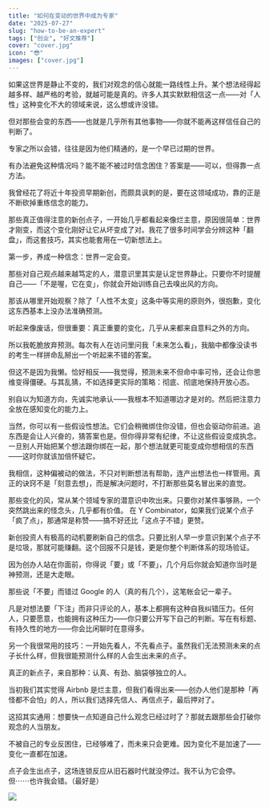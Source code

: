 ```yaml
---
title: "如何在变动的世界中成为专家"
date: "2025-07-27"
slug: "how-to-be-an-expert"
tags: ["创业", "好文推荐"]
cover: "cover.jpg"
icon: "😎"
images: ["cover.jpg"]
---
```

如果这世界是静止不变的，我们对观念的信心就能一路线性上升。某个想法经得起越多样、越严格的考验，就越可能是真的。许多人其实默默相信这一点——对「人性」这种变化不大的领域来说，这么想或许没错。



但对那些会变的东西——也就是几乎所有其他事物——你就不能再这样信任自己的判断了。



专家之所以会错，往往是因为他们精通的，是一个早已过期的世界。



有办法避免这种情况吗？能不能不被过时信念困住？答案是——可以，但得靠一点方法。



我曾经花了将近十年投资早期新创，而颇具讽刺的是，要在这领域成功，靠的正是不断砍掉重练信念的能力。



那些真正值得注意的新创点子，一开始几乎都看起来像烂主意，原因很简单：世界才刚变，而这个变化刚好让它从坏变成了对。我花了很多时间学会分辨这种「翻盘」，而这套技巧，其实也能套用在一切新想法上。



第一步，养成一种信念：世界一定会变。



那些对自己观点越来越笃定的人，潜意识里其实是认定世界静止。只要你不时提醒自己——「不是喔，它在变」，你就会开始训练自己去嗅出风的方向。



那该从哪里开始观察？除了「人性不太变」这条中等实用的原则外，很抱歉，变化这东西基本上没办法准确预测。



听起来像废话，但很重要：真正重要的变化，几乎从来都来自意料之外的方向。



所以我乾脆放弃预测。每次有人在访问里问我「未来怎么看」，我脑中都像没读书的考生一样拼命乱掰出一个听起来不错的答案。



但这不是因为我懒。恰好相反——我觉得，预测未来不但命中率可怜，还会让你思维变得僵硬。与其乱猜，不如选择更实际的策略：彻底、彻底地保持开放心态。



别自以为知道方向，先诚实地承认——我根本不知道哪边才是对的。然后把注意力全放在感知变化的能力上。



当然，你可以有一些假设性想法。它们会稍微绑住你没错，但也会驱动你前进。追东西是会让人兴奋的，猜答案也是。但你得非常有纪律，不让这些假设变成执念。
一旦别人开始把某个想法跟你绑在一起，那个想法就更可能变成你想相信的东西——这时你就该加倍怀疑它。



我相信，这种偏被动的做法，不只对判断想法有帮助，连产出想法也一样管用。真正的诀窍不是「刻意去想」，而是解决问题时，不打断那些莫名冒出来的直觉。



那些变化的风，常从某个领域专家的潜意识中吹出来。只要你对某件事够熟，一个突然跳出来的怪念头，几乎都有价值。
在 Y Combinator，如果我们说某个点子「疯了点」，那通常是称赞——搞不好还比「这点子不错」更赞。



新创投资人有极高的动机要刷新自己的信念。只要比别人早一步意识到某个点子不是垃圾，那就可能赚翻。这个回报不只是钱，更是你整个判断体系的现场验证。



因为创办人站在你面前，你得说「要」或「不要」，几个月后你就会知道你当时是神预测，还是大走眼。



那些说「不要」而错过 Google 的人（真的有几个），这笔帐会记一辈子。



凡是对想法要「下注」而非只评论的人，基本上都拥有这种自我纠错压力。任何人，只要愿意，也能拥有这种压力——你只要公开写下自己的判断。写在有标题、有持久性的地方——你会比闲聊时在意得多。



另一个我很常用的技巧：一开始先看人，不先看点子。虽然我们无法预测未来的点子长什么样，但我很能预测什么样的人会生出未来的点子。



真正的新点子，来自那种：认真、有劲、脑袋够独立的人。



当初我们其实觉得 Airbnb 是烂主意，但我们看得出来——创办人他们是那种「再怪都不会怕」的人，所以我们选择先信人、再信点子，最后押对了。



这招其实通用：想要快一点知道自己什么观念已经过时了？那就去跟那些会打破你观念的人当朋友。



不被自己的专业反困住，已经够难了，而未来只会更难。因为变化不是加速了——变化一直都在加速。



点子会生出点子，这场连锁反应从旧石器时代就没停过。我不认为它会停。
但⋯⋯也许我会错。（最好是）




![](https://prod-files-secure.s3.us-west-2.amazonaws.com/112d0858-5090-4d34-a606-b75eb8d65fd2/46476355-9cf3-4e99-9b7a-3531bc426380/1000202064.png?X-Amz-Algorithm=AWS4-HMAC-SHA256&X-Amz-Content-Sha256=UNSIGNED-PAYLOAD&X-Amz-Credential=ASIAZI2LB466R4CZJDYV%2F20250829%2Fus-west-2%2Fs3%2Faws4_request&X-Amz-Date=20250829T112720Z&X-Amz-Expires=3600&X-Amz-Security-Token=IQoJb3JpZ2luX2VjEGMaCXVzLXdlc3QtMiJGMEQCIHB1pgvblw60fvxUUpEUWvCUhsbdu1o2ecesv0uw%2BVpKAiBvAc3JPP2M3%2FQa1Iw6BzznCbir06UqN9WRaor0C83X7yqIBAi7%2F%2F%2F%2F%2F%2F%2F%2F%2F%2F8BEAAaDDYzNzQyMzE4MzgwNSIM8M7EUVxzbY7Lvwe6KtwDlqELP%2FGR8ano815dUEAe%2B2VFFWV5xSWFlZOjUJd0QQeyPJ75ZMaZBOFDgEajgpNlg2zAEQm0g6L1BdetLwFgiw4kQSEGygwSGWFxgxZXNt0gqOBQYQIE9nMKVGF5poCWW%2FEp5U23M0arr0QL%2B%2FtogPCOZRuA0cc0jwtC2x6Ah1SGzL0zPc9buWqJXuLkGiEmdIt6yR8QqyssYzyADnl8oha3k0TS3P2ZUfg0%2FpokyMBRohqe55I7TsEvgoJMXnGBrvekCJpd4F7CVhYjsXVFQ4%2Fn9urE6qaRlqgO7L4C8IEdZDfi2vGoGBa4rTuk43UIGKNH9j6a5H%2BF8iQA%2BXYOsztbDZhuKaJgIkNWnBelamQ0TuW9e%2BhFwgP8GmBFU7EYqGrnSasvBYKIH1am5UkC0JAvS01FoF%2B%2FRnFxpWxQr7Ud2w1pRR7l0PI7uojUaDWe7WDAJqvLhadZuPQB58ByNpHgsEB7yDwHfi6aLu8qExdSfjwDSWPRSM%2Fkipx1OVCANMcpiz18XoFvgGCRT1uWbeB3SedDgjE%2FjzqaT2N%2FWJ1fAEtuHUIci6GYZDjYhjR9ILYnF%2BYfhsrNpPNM0rEhBrQkHhfCZdLNWr9BC%2Bn8z1kIocDVpfEYCLwBmKowgYLGxQY6pgFaOh1RPrXgSwLSHBkojKPIZYfLx2TSOnJ5dtlqTlMjC1OsPifDipsRT9UcEDK9kjbPtKJbwQ49QDikkWkpFBawgPJ3S2aCkIKJ4N%2FCUXJxA%2FgKdQ5mct8Z6Aqe5FntWDHqO17fAo0uFt2%2BCtnq6p0BNV%2F0y4J65eA1KPGiBvDfF%2Fy1Lj18JQbLFsHmcELdUs48ILbcflZzTlcouxFMsheocKYF2lrV&X-Amz-Signature=0a52a4d8355b9ab4003db4eb69a4473fba10efebc37af46c3d1be44b9e919cf7&X-Amz-SignedHeaders=host&x-amz-checksum-mode=ENABLED&x-id=GetObject)

